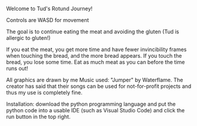 Welcome to Tud's Rotund Journey!

Controls are WASD for movement

The goal is to continue eating the meat and avoiding the gluten (Tud is allergic to gluten!)

If you eat the meat, you get more time and have fewer invincibility frames when touching the bread, and the more bread appears. If you touch the bread, you lose some time. Eat as much meat as you can before the time runs out!

All graphics are drawn by me
Music used: "Jumper" by Waterflame. The creator has said that their songs can be used for not-for-profit
projects and thus my use is completely fine.

Installation: download the python programming language and put the python code into a usable IDE (such as Visual Studio Code) and click the run button in the top right.

